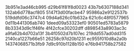 3b951e3ad46cb995
d29b61f81f8d0023
43b7b6307188d341
132ab6d778acf805
5147f3d00facbe47
95986a2e9122537b
519ddfd06c3747c4
09d4a626c01b632a
621c6c48f0577965
0d11b441306ab740
1deed09a53323ef0
90501ed5783a5879
8b33343d9c1f46fe
4f42cfce30202dff
d898543a8903ac3c
a9fa62b4d702a13f
3b4f0502d7b107ec
219dd557ad0dd315
2140ca1227b66e51
26258c97d20b1231
ec955f010d8a2a0b
14374068571b3fb9
7d9c910b1128b150
e76b941758b27582
